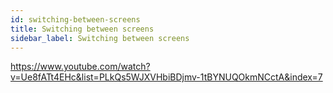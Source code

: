 ```yaml
---
id: switching-between-screens
title: Switching between screens
sidebar_label: Switching between screens
---
```

https://www.youtube.com/watch?v=Ue8fATt4EHc&list=PLkQs5WJXVHbiBDjmv-1tBYNUQOkmNCctA&index=7
